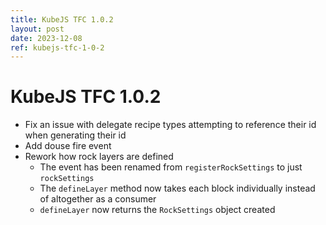 ```yaml
---
title: KubeJS TFC 1.0.2
layout: post
date: 2023-12-08
ref: kubejs-tfc-1-0-2
---
```


# KubeJS TFC 1.0.2

- Fix an issue with delegate recipe types attempting to reference their id when generating their id
- Add douse fire event
- Rework how rock layers are defined
    - The event has been renamed from `registerRockSettings` to just `rockSettings`
    - The `defineLayer` method now takes each block individually instead of altogether as a consumer
    - `defineLayer` now returns the `RockSettings` object created

